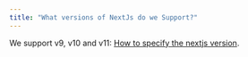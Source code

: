 ```yaml
---
title: "What versions of NextJs do we Support?"
---
```


We support v9, v10 and v11: [How to specify the nextjs version](https://docs.aws.amazon.com/amplify/latest/userguide/server-side-rendering-amplify.html#update-app-nextjs-version).
